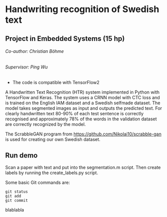 # Handwriting recognition of Swedish text
## Project in Embedded Systems (15 hp)
###### Co-author: Christian Böhme
###### Supervisor: Ping Wu

* The code is compatible with TensorFlow2
 
A Handwritten Text Recognition (HTR) system implemented in Python with TensorFlow and Keras. The system uses a CRNN model with CTC loss and is trained on the English IAM dataset and a Swedish selfmade dataset. The model takes segmented images as input and outputs the predicted text. For clearly handwritten text 80-90% of each test sentence is correctly recognised and approximately 78% of the words in the validation dataset are correctly recognized by the model. 

The ScrabbleGAN program from https://github.com/Nikolai10/scrabble-gan is used for creating our own Swedish dataset.  


## Run demo

Scan a paper with text and put into the segmentation.m script. Then create labels by running the create_labels.py script.

Some basic Git commands are:
```
git status
git add
git commit
```

blablabla
